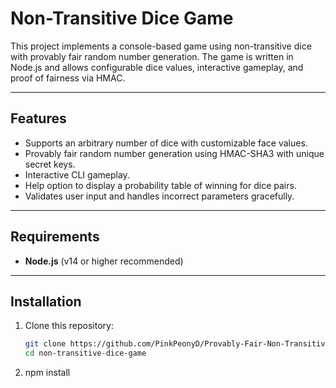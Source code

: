 # Non-Transitive Dice Game

This project implements a console-based game using non-transitive dice with provably fair random number generation. The game is written in Node.js and allows configurable dice values, interactive gameplay, and proof of fairness via HMAC.

---

## Features

- Supports an arbitrary number of dice with customizable face values.
- Provably fair random number generation using HMAC-SHA3 with unique secret keys.
- Interactive CLI gameplay.
- Help option to display a probability table of winning for dice pairs.
- Validates user input and handles incorrect parameters gracefully.

---

## Requirements

- **Node.js** (v14 or higher recommended)

---

## Installation

1. Clone this repository:
   ```bash
   git clone https://github.com/PinkPeonyD/Provably-Fair-Non-Transitive-Dice-Game.git
   cd non-transitive-dice-game
2. npm install
